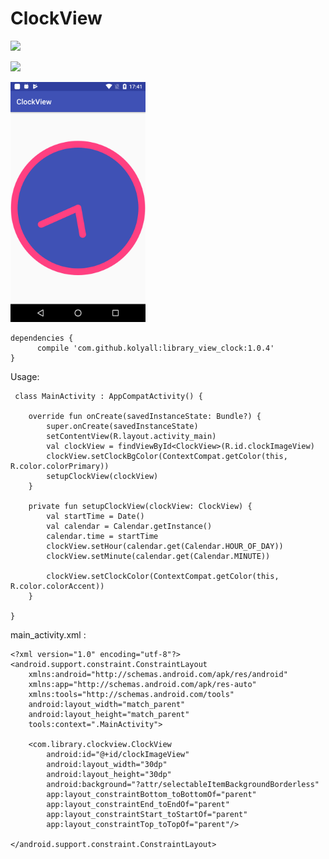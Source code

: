 # ClockView

<a href='https://bintray.com/nickunuchek/maven/clockview?source=watch' alt='Get automatic notifications about new "clockview" versions'><img src='https://www.bintray.com/docs/images/bintray_badge_color.png'></a>

<a href='https://bintray.com/nickunuchek/maven/clockview/1.0.3/link'><img src='https://api.bintray.com/packages/nickunuchek/maven/clockview/images/download.svg?version=1.0.3'></a>


<img src='https://github.com/Kolyall/ClockView/blob/master/github/Screenshot_20180809_173829.png' width="216" height="384">

```
dependencies {
      compile 'com.github.kolyall:library_view_clock:1.0.4'
}
```
Usage:
```
 class MainActivity : AppCompatActivity() {

    override fun onCreate(savedInstanceState: Bundle?) {
        super.onCreate(savedInstanceState)
        setContentView(R.layout.activity_main)
        val clockView = findViewById<ClockView>(R.id.clockImageView)
        clockView.setClockBgColor(ContextCompat.getColor(this, R.color.colorPrimary))
        setupClockView(clockView)
    }

    private fun setupClockView(clockView: ClockView) {
        val startTime = Date()
        val calendar = Calendar.getInstance()
        calendar.time = startTime
        clockView.setHour(calendar.get(Calendar.HOUR_OF_DAY))
        clockView.setMinute(calendar.get(Calendar.MINUTE))

        clockView.setClockColor(ContextCompat.getColor(this, R.color.colorAccent))
    }

}

```
main_activity.xml :
```
<?xml version="1.0" encoding="utf-8"?>
<android.support.constraint.ConstraintLayout
    xmlns:android="http://schemas.android.com/apk/res/android"
    xmlns:app="http://schemas.android.com/apk/res-auto"
    xmlns:tools="http://schemas.android.com/tools"
    android:layout_width="match_parent"
    android:layout_height="match_parent"
    tools:context=".MainActivity">

    <com.library.clockview.ClockView
        android:id="@+id/clockImageView"
        android:layout_width="30dp"
        android:layout_height="30dp"
        android:background="?attr/selectableItemBackgroundBorderless"
        app:layout_constraintBottom_toBottomOf="parent"
        app:layout_constraintEnd_toEndOf="parent"
        app:layout_constraintStart_toStartOf="parent"
        app:layout_constraintTop_toTopOf="parent"/>

</android.support.constraint.ConstraintLayout>
```
